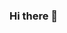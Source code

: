 ### Hi there 👋

<!--
**CristianoVerissimo/CristianoVerissimo** is a ✨ _special_ ✨ repository because its `README.md` (this file) appears on your GitHub profile.

Here are some ideas to get you started:

- 🌱 I’m currently learning Python, JavaScript and CSS
- 👯 I’m looking to collaborate on Python
- 🤔 I’m looking for help with ALL 😄😄😄😄😄
- 💬 Ask me about my life
- 😄 Pronouns: He, She, Robot, Tree, Stardust...
- ⚡ Fun fact: Nothing
-->

